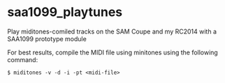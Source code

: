# saa1099_playtunes

Play miditones-comiled tracks on the SAM Coupe and my RC2014 with a SAA1099 prototype module

For best results, compile the MIDI file using minitones using the following command:

    $ miditones -v -d -i -pt <midi-file>
    
